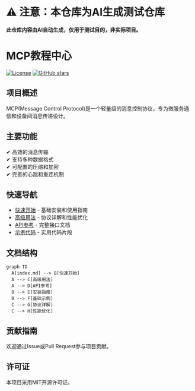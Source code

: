 # ⚠️ 注意：本仓库为AI生成测试仓库

**此仓库内容由AI自动生成，仅用于测试目的，非实际项目。**

# MCP教程中心

[![License](https://img.shields.io/badge/license-MIT-blue.svg)](LICENSE)
[![GitHub stars](https://img.shields.io/github/stars/zhihongecnu/mcp-tutorial.svg?style=social)](https://github.com/zhihongecnu/mcp-tutorial)

## 项目概述

MCP(Message Control Protocol)是一个轻量级的消息控制协议，专为微服务通信和设备间消息传递设计。

## 主要功能

✔ 高效的消息传输  
✔ 支持多种数据格式  
✔ 可配置的压缩和加密  
✔ 完善的心跳和重连机制  

## 快速导航

- [快速开始](getting-started.md) - 基础安装和使用指南
- [高级用法](advanced.md) - 协议详解和性能优化
- [API参考](api.md) - 完整接口文档
- [示例代码](../examples) - 实用代码片段

## 文档结构

```mermaid
graph TD
  A[index.md] --> B[快速开始]
  A --> C[高级用法]
  A --> D[API参考]
  B --> E[安装指南]
  B --> F[基础示例]
  C --> G[协议详解]
  C --> H[性能优化]
```

## 贡献指南

欢迎通过Issue或Pull Request参与项目贡献。

## 许可证

本项目采用MIT开源许可证。